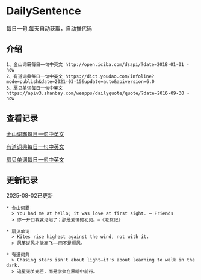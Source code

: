 # DailySentence

每日一句,每天自动获取，自动推代码

## 介绍

```
1、金山词霸每日一句中英文 http://open.iciba.com/dsapi/?date=2018-01-01 - now
2、有道词典每日一句中英文 https://dict.youdao.com/infoline?mode=publish&date=2021-03-15&update=auto&apiversion=6.0
3、扇贝单词每日一句中英文 https://apiv3.shanbay.com/weapps/dailyquote/quote/?date=2016-09-30 - now
```

## 查看记录

[金山词霸每日一句中英文](./data/iciba/)

[有道词典每日一句中英文](./data/youdao/)

[扇贝单词每日一句中英文](./data/shanbay/)

## 更新记录
2025-08-02已更新 
```
* 金山词霸
  > You had me at hello; it was love at first sight. — Friends
  > 你一开口我就沦陷了；那是爱情的初见。—《老友记》

* 扇贝单词
  > Kites rise highest against the wind, not with it.
  > 风筝逆风才能高飞——而不是顺风。

* 有道词典
  > Chasing stars isn't about light—it's about learning to walk in the dark.
  > 追星无关光芒，而是学会在黑暗中前行。

```

